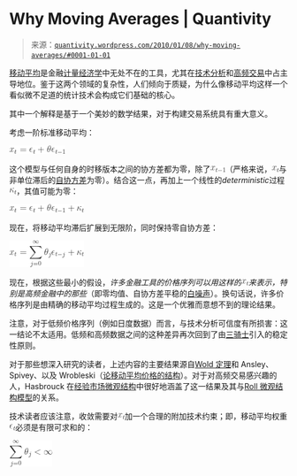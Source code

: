 <!--yml

category: 未分类

date: 2024-05-18 13:54:39

-->

# Why Moving Averages | Quantivity

> 来源：[`quantivity.wordpress.com/2010/01/08/why-moving-averages/#0001-01-01`](https://quantivity.wordpress.com/2010/01/08/why-moving-averages/#0001-01-01)

[移动平均](http://en.wikipedia.org/wiki/Moving_average)是金融[计量经济学](http://en.wikipedia.org/wiki/Econometrics)中无处不在的工具，尤其在[技术分析](http://en.wikipedia.org/wiki/Technical_analysis)和[高频交易](http://en.wikipedia.org/wiki/High_frequency_trading)中占主导地位。鉴于这两个领域的复杂性，人们倾向于质疑，为什么像移动平均这样一个看似微不足道的统计技术会构成它们基础的核心。

其中一个解释是基于一个美妙的数学结果，对于构建交易系统具有重大意义。

考虑一阶标准移动平均：

![x_{t} = \epsilon_{t} + \theta\epsilon_{t-1} ](img/c589afc35334710f415902c322a0cf94.png)

这个模型与任何自身的时移版本之间的协方差都为零，除了![x_{t-1}](img/897a97964a8a1eda20a4f8fd70e32efe.png)（严格来说，![x_{t}](img/c9ee8521744943eacfa0235a5d6d9d12.png)与非单位滞后的[自协方差](http://en.wikipedia.org/wiki/Autocovariance)为零）。结合这一点，再加上一个线性的*deterministic*过程![\kappa_{t}](img/dd14cfb496370326143c0908c4399bea.png)，其值可能为零：

![x_{t} = \epsilon_{t} + \theta\epsilon_{t-1}  + \kappa_{t}](img/756f8021c6948e2542a8eaf87d96c73f.png)

现在，将移动平均滞后扩展到无限阶，同时保持零自协方差：

![x_{t} = \displaystyle\sum_{j=0}^ \infty \theta_{j}\epsilon_{t-j}  + \kappa_{t}](img/5c6ced09ee30c2d701d93cb4c86c2b5d.png)

现在，根据这些最小的假设，*许多金融工具的价格序列可以用这样的![x_{t}](img/c9ee8521744943eacfa0235a5d6d9d12.png)来表示，特别是高频金融中的那些*（即零均值、自协方差平稳的[白噪声](http://en.wikipedia.org/wiki/White_noise)）。换句话说，许多价格序列是由精确的移动平均过程生成的。这是一个优雅而意想不到的理论结果。

注意，对于低频价格序列（例如日度数据）而言，与技术分析可信度有所损害：这一结论不太适用。低频和高频数据之间的这种差异再次回到了由[三骑士](https://quantivity.wordpress.com/2009/07/25/bias-stationarity-ergodicity/)引入的稳定性原则。

对于那些想深入研究的读者，上述内容的主要结果源自[Wold 定理](http://en.wikipedia.org/wiki/Wold%27s_theorem)和 Ansley、Spivey、以及 Wrobleski（[论移动平均价格的结构](http://econpapers.repec.org/article/eeeeconom/v_3a6_3ay_3a1977_3ai_3a1_3ap_3a121-134.htm)）。对于对高频交易感兴趣的人，Hasbrouck 在[经验市场微观结构](http://books.google.com/books?id=7U3Oo4ldKgYC&dq=empirical+market+microstructure&source=gbs_navlinks_s)中很好地涵盖了这一结果及其与[Roll 微观结构模型](http://www.jstor.org/pss/2327617)的关系。

技术读者应该注意，收敛需要对![x_{t}](img/c9ee8521744943eacfa0235a5d6d9d12.png)加一个合理的附加技术约束；即，移动平均权重![\epsilon_{t}](img/42036e28fc3f08b6a748d18bf0ede69e.png)必须是有限可求和的：

![\displaystyle\sum_{j=0}^ \infty \theta_{j} < \infty](img/b4e350e714921d815c7aa0396f0a4e1a.png)
